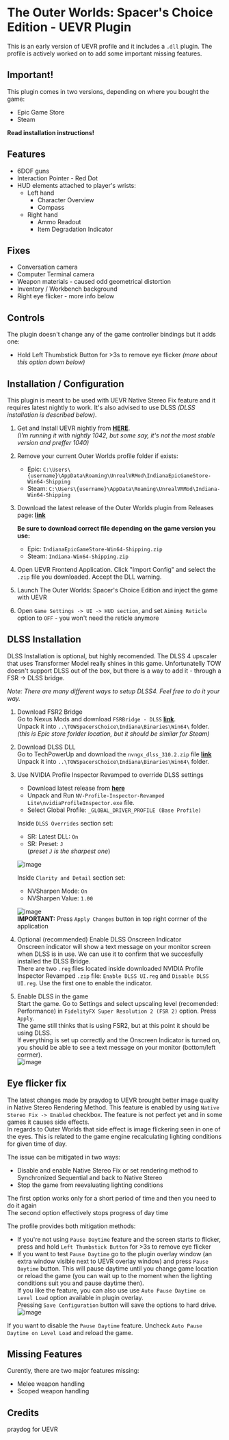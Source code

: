# The Outer Worlds: Spacer's Choice Edition - UEVR Plugin

This is an early version of UEVR profile and it includes a `.dll` plugin. The profile is actively worked on to add some important missing features.

## Important!
This plugin comes in two versions, depending on where you bought the game:
* Epic Game Store
* Steam

**Read installation instructions!**

## Features
* 6DOF guns
* Interaction Pointer - Red Dot
* HUD elements attached to player's wrists:
    * Left hand
        * Character Overview
        * Compass
    * Right hand
        * Ammo Readout
        * Item Degradation Indicator

## Fixes
* Conversation camera
* Computer Terminal camera
* Weapon materials - caused odd geometrical distortion
* Inventory / Workbench background
* Right eye flicker - more info below

## Controls
The plugin doesn't change any of the game controller bindings but it adds one:
* Hold Left Thumbstick Button for >3s to remove eye flicker
*(more about this option down below)*

## Installation / Configuration
This plugin is meant to be used with UEVR Native Stereo Fix feature and it requires latest nightly to work.
It's also advised to use DLSS *(DLSS installation is described below)*.

1) Get and Install UEVR nightly from [**HERE**](https://github.com/praydog/UEVR-nightly/releases).  
    *(I'm running it with nightly 1042, but some say, it's not the most stable version and preffer 1040)*
2) Remove your current Outer Worlds profile folder if exists:
    * Epic: `C:\Users\{username}\AppData\Roaming\UnrealVRMod\IndianaEpicGameStore-Win64-Shipping`
    * Steam: `C:\Users\{username}\AppData\Roaming\UnrealVRMod\Indiana-Win64-Shipping`
3) Download the latest release of the Outer Worlds plugin from Releases page: [**link**](https://github.com/gwizdek/OuterWorlds-UEVR-Plugin/releases)

    **Be sure to download correct file depending on the game version you use:**
    * Epic: `IndianaEpicGameStore-Win64-Shipping.zip`
    * Steam: `Indiana-Win64-Shipping.zip`

4) Open UEVR Frontend Application. Click "Import Config" and select the `.zip` file you downloaded. Accept the DLL warning.
5) Launch The Outer Worlds: Spacer's Choice Edition and inject the game with UEVR
6) Open `Game Settings -> UI -> HUD section`, and set `Aiming Reticle` option to `OFF` - you won't need the reticle anymore

## DLSS Installation
DLSS Installation is optional, but highly recomended. The DLSS 4 upscaler that uses Transformer Model really shines in this game.
Unfortunatelly TOW doesn't support DLSS out of the box, but there is a way to add it - through a FSR -> DLSS bridge.

*Note: There are many different ways to setup DLSS4. Feel free to do it your way.*

1) Download FSR2 Bridge  
Go to Nexus Mods and download `FSRBridge - DLSS` [**link**](https://www.nexusmods.com/starfield/mods/196?tab=files).  
Unpack it into `..\TOWSpacersChoice\Indiana\Binaries\Win64\` folder.  
*(this is Epic store forlder location, but it should be similar for Steam)*

2) Download DLSS DLL  
Go to TechPowerUp and download the `nvngx_dlss_310.2.zip` file [**link**](https://www.techpowerup.com/download/nvidia-dlss-dll/)  
Unpack it into `..\TOWSpacersChoice\Indiana\Binaries\Win64\` folder.

3) Use NVIDIA Profile Inspector Revamped to override DLSS settings
    * Download latest release from [**here**](https://github.com/xHybred/NvidiaProfileInspectorRevamped/releases)  
    * Unpack and Run `NV-Profile-Inspector-Revamped Lite\nvidiaProfileInspector.exe` file.  
    * Select Global Profile: `_GLOBAL_DRIVER_PROFILE (Base Profile)`  

    Inside `DLSS Overrides` section set:  
    * SR: Latest DLL: `On`
    * SR: Preset: `J`  
    (*preset `J` is the sharpest one*)

   ![image](https://github.com/user-attachments/assets/d09ce57b-8b5e-4913-8b58-dc6693749ad9)  

    Inside `Clarity and Detail` section set:  
    * NVSharpen Mode: `On`
    * NVSharpen Value: `1.00`

   ![image](https://github.com/user-attachments/assets/c56796fe-dbba-4d7a-b69d-93df5d2870b9)  
    **IMPORTANT:** Press `Apply Changes` button in top right corrner of the application  


5) Optional (recommended) Enable DLSS Onscreen Indicator  
Onscreen indicator will show a text message on your monitor screen when DLSS is in use. We can use it to confirm that we succesfully installed the DLSS Bridge.  
There are two `.reg` files located inside downloaded NVIDIA Profile Inspector Revamped `.zip` file: `Enable DLSS UI.reg` and `Disable DLSS UI.reg`. Use the first one to enable the indicator. 

6) Enable DLSS in the game  
Start the game. Go to Settings and select upscaling level (recomended: Performance) in `FidelityFX Super Resolution 2 (FSR 2)` option. Press `Apply`.  
The game still thinks that is using FSR2, but at this point it should be using DLSS.  
If everything is set up correctly and the Onscreen Indicator is turned on, you should be able to see a text message on your monitor (bottom/left corrner).  
![image](https://github.com/user-attachments/assets/45971cdc-d1ff-4681-99c2-0fa95c7367b8)  


## Eye flicker fix
The latest changes made by praydog to UEVR brought better image quality in Native Stereo Rendering Method. This feature is enabled by using `Native Stereo Fix -> Enabled` checkbox. The feature is not perfect yet and in some games it causes side effects.  
In regards to Outer Worlds that side effect is image flickering seen in one of the eyes. This is related to the game engine recalculating lighting conditions for given time of day.  

The issue can be mitigated in two ways:  
* Disable and enable Native Stereo Fix or set rendering method to Synchronized Sequential and back to Native Stereo
* Stop the game from reevaluating lighting conditions  

The first option works only for a short period of time and then you need to do it again  
The second option effectively stops progress of day time

The profile provides both mitigation methods:  
* If you're not using `Pause Daytime` feature and the screen starts to flicker, press and hold `Left Thumbstick Button` for >3s to remove eye flicker
* If you want to test `Pause Daytime` go to the plugin overlay window (an extra window visible next to UEVR overlay window) and press `Pause Daytime` button.
This will pause daytime until you change game location or reload the game (you can wait up to the moment when the lighting conditions suit you and pause daytime then).  
If you like the feature, you can also use use `Auto Pause Daytime on Level Load` option available in plugin overlay.  
Pressing `Save Configuration` button will save the options to hard drive.  
![image](https://github.com/user-attachments/assets/655da1d9-7049-4b55-8da7-981fddb335a2)  


If you want to disable the `Pause Daytime` feature. Uncheck `Auto Pause Daytime on Level Load` and reload the game.

## Missing Features  
Curently, there are two major features missing:
* Melee weapon handling
* Scoped weapon handling


## Credits
praydog for UEVR
